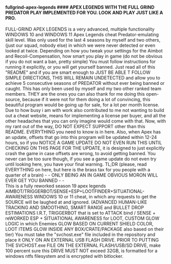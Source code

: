 #### fullgrind-apex-legends #### APEX LEGENDS WITH THE FULL GRIND PREDATOR PLAY IMPLEMENTED FOR YOU.  LOOK AND PLAY JUST LIKE A PRO.
FULL-GRIND APEX LEGENDS is a very advanced, multiple functionality WINDOWS 10 and WINDOWS 11 Apex Legends cheat Predator-emulating skill level. Was only used for the last 4 seasons by myself and two others,     
   (just our squad, nobody else) in which we were never detected or even looked at twice. Depending on how you tweak your settings for the Aimbot and Recoil-Compensation, how smart you play in game (do not be obvious if you do not want a ban, pretty simple) 
You must follow instructions for running it explicitly, or you will get yourself banned.  Just read all of this "README" and if you are smart enough to JUST BE ABLE T FOLLOW SIMPLE DIRECTIONS, THIS WILL REMAIN UNDETECTED and allow you to achieve 5 consecutive seasons of PREDATOR without ever being banned or caught.  This has only been used by myself and my two other ranked team members. THEY are the ones you can also thank for me doing this open-source, because if it were not for them doing a lot of convincing, this beautiful program would be going up for sale, for a lot per month license.  Due to how busy i am with work also contributed to me not wanting to build out a cheat website, means for implementing a license per buyer, and all the other headaches that you can only imagine would come with that.  Now, with my rant out of the way, DO NOT EXPECT SUPPORT other than this README.  EVERYTHING you need to know is in here.  Also, when Apex has an update, offsets that go into this program will be updated within 12-24 hours, so if you NOTICE A GAME UPDATE DO NOT EVEN RUN THIS UNTIL CHECKING ON THIS PAGE FOR THE UPDATE, it is designed to just explicitly crash the game in case offsets are wrong, to avoid getting banned.  You never can be too sure though, if you see a game update do not even try until looking here, you have your final warning. TL;DR (please, read EVERYTHING on here, but here is the brass tax for you people with a quarter of a brain) - - ONLY BEING AN IN GAME OBVIOUS MORON WILL EVER GET YOU BANNED - -  
This is a fully reworked season 19 apex legends AIMBOT/TRIGGERBOT/SENSE+ESP+LOOTFINDER+SITUATIONAL-AWARENESS WINDOWS 10 or 11 cheat, in which any requests to get the SOURCE will be laughed at and ignored. (ADVANCED HUMAN-LIKE TRACKING AND SMOOTHING, SMART RANGE and BULLET DROP ESTIMATIONS I.R.T, TRIGGERBOT that is set to ATTACK bind / SENSE + reWORKED ESP + SITUATIONAL AWARENESS for LOOT, CUSTOM GLOW LOGIC in which Enemies GLOW BASED ON CURRENT SHIELD COLOR, LOOT ITEMS GLOW INSIDE ANY BOX/CRATE/PACKAGE also based on their tier)
You must take the "svchost.exe" file included in the repository and place it ONLY ON AN EXTERNAL USB FLASH DRIVE.  PRIOR TO PUTTING THE SVCHOST.exe FILE ON THE EXTERNAL FLASH/USB/SD DRIVE, make 100 percent sure this DRIVE MUST NOT exceed 32GB, is formatted for a windows ntfs filesystem and is encrypted with bitlocker.
